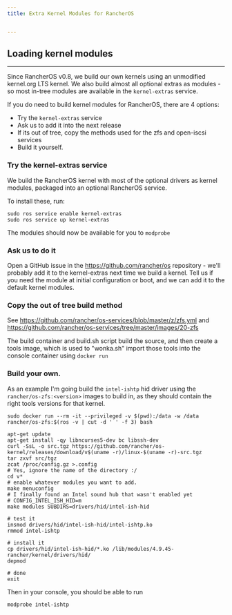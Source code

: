 ```yaml
---
title: Extra Kernel Modules for RancherOS


---
```


## Loading kernel modules
---

Since RancherOS v0.8, we build our own kernels using an unmodified kernel.org LTS kernel.
We also build almost all optional extras as modules - so most in-tree modules are available
in the `kernel-extras` service.

If you do need to build kernel modules for RancherOS, there are 4 options:

* Try the `kernel-extras` service
* Ask us to add it into the next release
* If its out of tree, copy the methods used for the zfs and open-iscsi services
* Build it yourself.

### Try the kernel-extras service

We build the RancherOS kernel with most of the optional drivers as kernel modules, packaged
into an optional RancherOS service.

To install these, run:

```
sudo ros service enable kernel-extras
sudo ros service up kernel-extras
```

The modules should now be available for you to `modprobe`

### Ask us to do it

Open a GitHub issue in the https://github.com/rancher/os repository - we'll probably add
it to the kernel-extras next time we build a kernel. Tell us if you need the module at initial
configuration or boot, and we can add it to the default kernel modules.

### Copy the out of tree build method

See https://github.com/rancher/os-services/blob/master/z/zfs.yml and 
https://github.com/rancher/os-services/tree/master/images/20-zfs

The build container and build.sh script build the source, and then create a tools image, which is used to
"wonka.sh" import those tools into the console container using `docker run`


### Build your own.

As an example I'm going build the `intel-ishtp` hid driver using the `rancher/os-zfs:<version>` images to build in, as they should contain the right tools versions for that kernel.
  

```
sudo docker run --rm -it --privileged -v $(pwd):/data -w /data rancher/os-zfs:$(ros -v | cut -d ' ' -f 3) bash

apt-get update
apt-get install -qy libncurses5-dev bc libssh-dev
curl -SsL -o src.tgz https://github.com/rancher/os-kernel/releases/download/v$(uname -r)/linux-$(uname -r)-src.tgz
tar zxvf src/tgz
zcat /proc/config.gz >.config
# Yes, ignore the name of the directory :/
cd v*
# enable whatever modules you want to add.
make menuconfig
# I finally found an Intel sound hub that wasn't enabled yet
# CONFIG_INTEL_ISH_HID=m
make modules SUBDIRS=drivers/hid/intel-ish-hid

# test it
insmod drivers/hid/intel-ish-hid/intel-ishtp.ko
rmmod intel-ishtp

# install it
cp drivers/hid/intel-ish-hid/*.ko /lib/modules/4.9.45-rancher/kernel/drivers/hid/
depmod

# done
exit
```

Then in your console, you should be able to run

```
modprobe intel-ishtp
```

